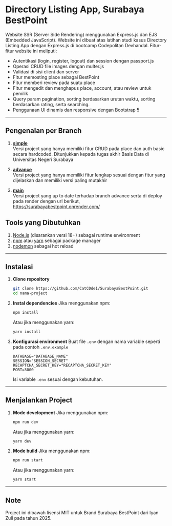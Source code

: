 # Directory Listing App, Surabaya BestPoint

Website SSR (Server Side Rendering) menggunakan Express.js dan EJS (Embedded JavaScript). Website ini dibuat atas latihan studi kasus Directory Listing App dengan Express.js di bootcamp Codepolitan Devhandal. Fitur-fitur website ini meliputi:
- Autentikasi (login, register, logout) dan session dengan passport.js
- Operasi CRUD file images dengan multer.js
- Validasi di sisi client dan server
- Fitur memosting place sebagai BestPoint
- Fitur memberi review pada suatu place
- Fitur mengedit dan menghapus place, account, atau review untuk pemilik
- Query param pagination, sorting berdasarkan urutan waktu, sorting berdasarkan rating, serta searching.
- Penggunaan UI dinamis dan responsive dengan Bootstrap 5

---

## Pengenalan per Branch

1. **[simple](https://github.com/CatC0de1/SurabayaBestPoint/tree/simple)**<br/>
    Versi project yang hanya memiliki fitur CRUD pada place dan auth basic secara hardcoded. Ditunjukkan kepada tugas akhir Basis Data di Universitas Negeri Surabaya 

2. **[advance](https://github.com/CatC0de1/SurabayaBestPoint/tree/advance)**<br/>
    Versi project yang hanya memiliki fitur lengkap sesuai dengan fitur yang dijelaskan dan memiliki versi paling mutakhir

3. **[main](https://github.com/CatC0de1/SurabayaBestPoint/tree/main)**<br/>
    Versi project yang up to date terhadap branch advance serta di deploy pada render dengan url berikut, https://surabayabestpoint.onrender.com/ 

## Tools yang Dibutuhkan

1. [Node.js](https://nodejs.org/) (disarankan versi 18+) sebagai runtime environment
2. [npm](https://www.npmjs.com/) atau [yarn](https://yarnpkg.com/) sebagai package manager
3. [nodemon](https://nodemon.io/) sebagai hot reload

---

## Instalasi

1. **Clone repository**
    ```bash
    git clone https://github.com/CatC0de1/SurabayaBestPoint.git
    cd nama-project
    ```

2. **Instal dependencies**
    Jika menggunakan npm:
    ```bash
    npm install
    ```

    Atau jika menggunakan yarn:
    ```bash
    yarn install
    ```
    
3. **Konfigurasi environment**
    Buat file `.env` dengan nama variable seperti pada contoh `.env.example`
    ```env
    DATABASE="DATABASE_NAME"
    SESSION="SESSION_SECRET"
    RECAPTCHA_SECRET_KEY="RECAPTCHA_SECRET_KEY"
    PORT=3000
    ```
    Isi variable `.env` sesuai dengan kebutuhan.

---

## Menjalankan Project

1. **Mode development**
    Jika menggunakan npm:
    ```bash
    npm run dev
    ```

    Atau jika menggunakan yarn:
    ```bash
    yarn dev
    ```

2. **Mode build**
    Jika menggunakan npm:
    ```bash
    npm run start
    ```

    Atau jika menggunakan yarn:
    ```bash
    yarn start
    ```

---

## Note

Project ini dibawah lisensi MIT untuk Brand Surabaya BestPoint dari Iyan Zuli pada tahun 2025.
